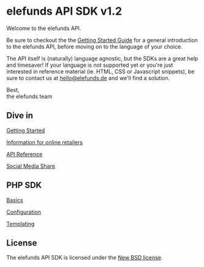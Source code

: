 elefunds API SDK v1.2
======================

Welcome to the elefunds API.

Be sure to checkout the the [Getting Started Guide](https://github.com/elefunds/elefunds-SDK/blob/master/Documentation/GettingStarted.md)
for a general introduction to the elefunds API, before moving on to the language of your choice.

The API itself is (naturally) language agnostic, but the SDKs are a great help and timesaver! If your language
is not supported yet or you're just interested in reference material (ie. HTML, CSS or Javascript snippets), be sure to contact us at <hello@elefunds.de> and we'll find a solution.

Best,  
the elefunds team


Dive in
-------

[Getting Started](https://github.com/elefunds/elefunds-SDK/blob/master/Documentation/GettingStarted.md) 

[Information for online retailers](https://github.com/elefunds/elefunds-SDK/blob/master/Documentation/InformationForOnlineRetailers.md)

[API Reference](https://github.com/elefunds/elefunds-SDK/blob/master/Documentation/APIReference.md)

[Social Media Share](https://github.com/elefunds/elefunds-SDK/blob/master/Documentation/SocialMediaShare.md)


PHP SDK
-------

[Basics](https://github.com/elefunds/elefunds-SDK/blob/master/PHP/Documentation/PHPGuideBasics.md)

[Configuration](https://github.com/elefunds/elefunds-SDK/blob/master/PHP/Documentation/PHPGuideConfiguration.md)

[Templating](https://github.com/elefunds/elefunds-SDK/blob/master/PHP/Documentation/PHPGuideTemplating.md)


License
-------

The elefunds API SDK is licensed under the [New BSD license](https://github.com/elefunds/elefunds-SDK/blob/master/LICENSE).
